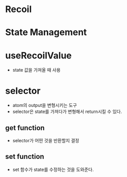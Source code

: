 # Recoil

# State Management

# useRecoilValue

- state 값을 가져올 때 사용

# selector

- atom의 output을 변형시키는 도구
- selector은 state를 가져다가 변형해서 return시킬 수 있다.

## get function

- selector가 어떤 것을 반환할지 결정

## set function

- set 함수가 state를 수정하는 것을 도와준다.
